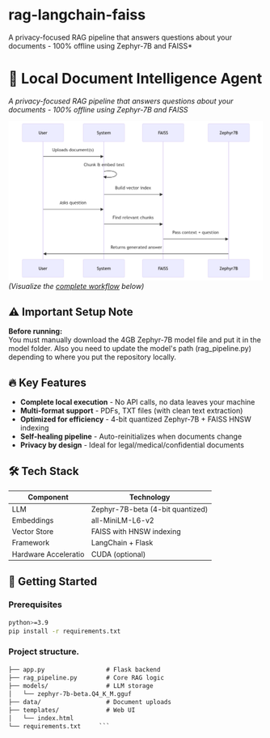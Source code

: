# rag-langchain-faiss
A privacy-focused RAG pipeline that answers questions about your documents - 100% offline using Zephyr-7B and FAISS*

# 🧠 Local Document Intelligence Agent

*A privacy-focused RAG pipeline that answers questions about your documents - 100% offline using Zephyr-7B and FAISS*

![RAG Workflow Diagram](https://github.com/tmechouma/rag-langchain-faiss/blob/main/workflow.png)  
*(Visualize the [complete workflow](#-workflow) below)*
## ⚠️ Important Setup Note
**Before running:**  
You must manually download the 4GB Zephyr-7B model file and put it in the model folder. Also you need to update the model's path (rag_pipeline.py) depending to where you put the repository locally.
## 🔥 Key Features
- **Complete local execution** - No API calls, no data leaves your machine
- **Multi-format support** - PDFs, TXT files (with clean text extraction)
- **Optimized for efficiency** - 4-bit quantized Zephyr-7B + FAISS HNSW indexing
- **Self-healing pipeline** - Auto-reinitializes when documents change
- **Privacy by design** - Ideal for legal/medical/confidential documents

## 🛠️ Tech Stack
| Component           | Technology                          |
|---------------------|-------------------------------------|
| LLM                 | Zephyr-7B-beta (4-bit quantized)    |
| Embeddings          | all-MiniLM-L6-v2                    |
| Vector Store        | FAISS with HNSW indexing            |
| Framework           | LangChain + Flask                   |
| Hardware Acceleratio| CUDA (optional)                    |

## 🚀 Getting Started

### Prerequisites
```bash
python>=3.9
pip install -r requirements.txt
```
### Project structure.
   ``` rag-langchain-app
├── app.py                 # Flask backend
├── rag_pipeline.py        # Core RAG logic
├── models/                # LLM storage
│   └── zephyr-7b-beta.Q4_K_M.gguf
├── data/                  # Document uploads
├── templates/             # Web UI
│   └── index.html
└── requirements.txt     ```
